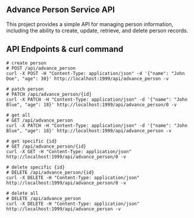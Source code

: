 ## Advance Person Service API

This project provides a simple API for managing person information, including the ability to create, update, retrieve, and delete person records.

## API Endpoints & curl command
```console
# create person
# POST /api/advance_person
curl -X POST -H "Content-Type: application/json" -d '{"name": "John Doe", "age": 30}' http://localhost:1999/api/advance_person -v

# patch person
# PATCH /api/advance_person/{id}
curl -X PATCH -H "Content-Type: application/json" -d '{"name": "John Blue", "age": 18}' http://localhost:1999/api/advance_person/0 -v

# get all
# GET /api/advance_person
curl -X PATCH -H "Content-Type: application/json" -d '{"name": "John Blue", "age": 18}' http://localhost:1999/api/advance_person -v

# get specific {id}
# GET /api/advance_person/{id}
curl -X GET -H "Content-Type: application/json" http://localhost:1999/api/advance_person/0 -v

# delete specific {id}
# DELETE /api/advance_person/{id}
curl -X DELETE -H "Content-Type: application/json" http://localhost:1999/api/advance_person/0 -v

# delete all
# DELETE /api/advance_person
curl -X DELETE -H "Content-Type: application/json" http://localhost:1999/api/advance_person -v
```